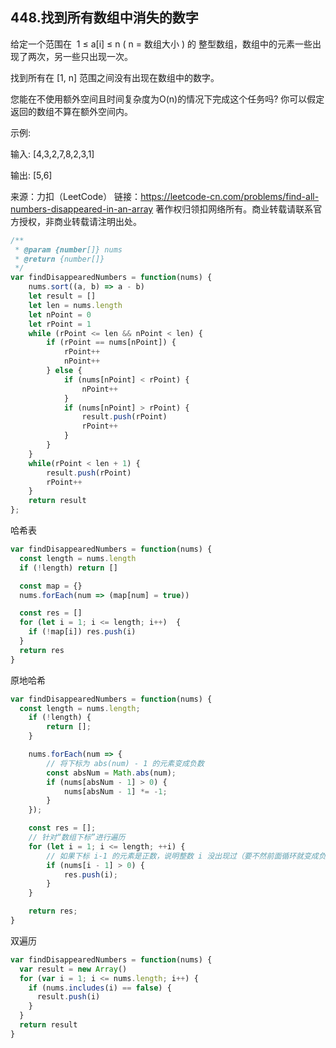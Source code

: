 ## 448.找到所有数组中消失的数字

给定一个范围在  1 ≤ a[i] ≤ n ( n = 数组大小 ) 的 整型数组，数组中的元素一些出现了两次，另一些只出现一次。

找到所有在 [1, n] 范围之间没有出现在数组中的数字。

您能在不使用额外空间且时间复杂度为O(n)的情况下完成这个任务吗? 你可以假定返回的数组不算在额外空间内。

示例:

输入:
[4,3,2,7,8,2,3,1]

输出:
[5,6]


来源：力扣（LeetCode）
链接：https://leetcode-cn.com/problems/find-all-numbers-disappeared-in-an-array
著作权归领扣网络所有。商业转载请联系官方授权，非商业转载请注明出处。

```js
/**
 * @param {number[]} nums
 * @return {number[]}
 */
var findDisappearedNumbers = function(nums) {
    nums.sort((a, b) => a - b)
    let result = []
    let len = nums.length
    let nPoint = 0
    let rPoint = 1
    while (rPoint <= len && nPoint < len) {
        if (rPoint == nums[nPoint]) {
            rPoint++
            nPoint++
        } else {
            if (nums[nPoint] < rPoint) {
                nPoint++
            }
            if (nums[nPoint] > rPoint) {
                result.push(rPoint)
                rPoint++
            }
        }
    }
    while(rPoint < len + 1) {
        result.push(rPoint)
        rPoint++
    }
    return result
};
```

哈希表
```js
var findDisappearedNumbers = function(nums) {
  const length = nums.length
  if (!length) return []

  const map = {}
  nums.forEach(num => (map[num] = true))

  const res = []
  for (let i = 1; i <= length; i++)  {
    if (!map[i]) res.push(i)
  }
  return res
}
```

原地哈希

```js
var findDisappearedNumbers = function(nums) {
  const length = nums.length;
    if (!length) {
        return [];
    }

    nums.forEach(num => {
        // 将下标为 abs(num) - 1 的元素变成负数
        const absNum = Math.abs(num);
        if (nums[absNum - 1] > 0) {
            nums[absNum - 1] *= -1;
        }
    });

    const res = [];
    // 针对“数组下标”进行遍历
    for (let i = 1; i <= length; ++i) {
        // 如果下标 i-1 的元素是正数，说明整数 i 没出现过（要不然前面循环就变成负数了）
        if (nums[i - 1] > 0) {
            res.push(i);
        }
    }

    return res;
}
```

双遍历
```js
var findDisappearedNumbers = function(nums) {
  var result = new Array()
  for (var i = 1; i <= nums.length; i++) {
    if (nums.includes(i) == false) {
      result.push(i)
    }
  }
  return result
}
```